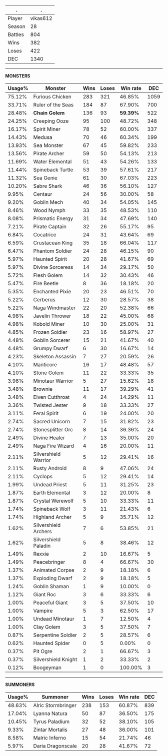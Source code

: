 .|.
|-|-
Player|vikas612
Season|28
Battles|804
Wins|382
Loses|422
DEC|1340

---
**MONSTERS**

Usage%|Monster|Wins|Loses|Win rate|DEC|
-|-|-|-|-|-|
75.12%|Furious Chicken|283|321|46.85%|1059|
33.71%|Ruler of the Seas|184|87|67.90%|700|
28.48%|**Chain Golem**|136|93|**59.39%**|522|
24.25%|Creeping Ooze|95|100|48.72%|348|
16.17%|Spirit Miner|78|52|60.00%|337|
14.43%|Medusa|70|46|60.34%|199|
13.93%|Sea Monster|67|45|59.82%|233|
13.56%|Pirate Archer|59|50|54.13%|213|
11.69%|Water Elemental|51|43|54.26%|133|
11.44%|Spineback Turtle|53|39|57.61%|217|
11.32%|Sea Genie|61|30|67.03%|223|
10.20%|Sabre Shark|46|36|56.10%|127|
9.95%|Centaur|24|56|30.00%|58|
9.20%|Goblin Mech|40|34|54.05%|145|
8.46%|Wood Nymph|33|35|48.53%|110|
8.08%|Prismatic Energy|31|34|47.69%|140|
7.21%|Pirate Captain|32|26|55.17%|95|
6.84%|Cocatrice|24|31|43.64%|69|
6.59%|Crustacean King|35|18|66.04%|117|
6.47%|Phantom Soldier|24|28|46.15%|90|
5.97%|Haunted Spirit|20|28|41.67%|69|
5.97%|Divine Sorceress|14|34|29.17%|50|
5.72%|Flesh Golem|14|32|30.43%|46|
5.47%|Fire Beetle|8|36|18.18%|20|
5.35%|Enchanted Pixie|20|23|46.51%|70|
5.22%|Cerberus|12|30|28.57%|38|
5.22%|Naga Windmaster|22|20|52.38%|66|
4.98%|Javelin Thrower|18|22|45.00%|68|
4.98%|Kobold Miner|10|30|25.00%|31|
4.85%|Frozen Soldier|23|16|58.97%|27|
4.48%|Goblin Sorcerer|15|21|41.67%|40|
4.48%|Grumpy Dwarf|6|30|16.67%|14|
4.23%|Skeleton Assassin|7|27|20.59%|26|
4.10%|Manticore|16|17|48.48%|57|
4.10%|Stone Golem|11|22|33.33%|35|
3.98%|Minotaur Warrior|5|27|15.62%|18|
3.48%|Brownie|11|17|39.29%|41|
3.48%|Elven Cutthroat|4|24|14.29%|11|
3.36%|Twisted Jester|9|18|33.33%|27|
3.11%|Feral Spirit|6|19|24.00%|20|
2.74%|Sacred Unicorn|7|15|31.82%|23|
2.74%|Stonesplitter Orc|8|14|36.36%|24|
2.49%|Divine Healer|7|13|35.00%|20|
2.49%|Naga Fire Wizard|4|16|20.00%|11|
2.11%|Silvershield Warrior|5|12|29.41%|16|
2.11%|Rusty Android|8|9|47.06%|24|
2.11%|Cyclops|5|12|29.41%|14|
1.99%|Undead Priest|5|11|31.25%|23|
1.87%|Earth Elemental|3|12|20.00%|8|
1.87%|Crystal Werewolf|5|10|33.33%|11|
1.74%|Spineback Wolf|3|11|21.43%|6|
1.74%|Highland Archer|5|9|35.71%|12|
1.62%|Silvershield Archers|7|6|53.85%|21|
1.62%|Silvershield Paladin|5|8|38.46%|12|
1.49%|Rexxie|2|10|16.67%|5|
1.49%|Peacebringer|8|4|66.67%|30|
1.37%|Animated Corpse|2|9|18.18%|6|
1.37%|Exploding Dwarf|2|9|18.18%|5|
1.24%|Goblin Shaman|1|9|10.00%|0|
1.12%|Giant Roc|3|6|33.33%|6|
1.00%|Peaceful Giant|3|5|37.50%|10|
1.00%|Vampire|5|3|62.50%|17|
1.00%|Undead Minotaur|1|7|12.50%|4|
1.00%|Clay Golem|3|5|37.50%|7|
0.87%|Serpentine Soldier|2|5|28.57%|6|
0.62%|Haunted Spider|0|5|0.00%|0|
0.37%|Pit Ogre|2|1|66.67%|3|
0.37%|Silvershield Knight|1|2|33.33%|2|
0.12%|Boogeyman|1|0|100.00%|3|

---
**SUMMONERS**

Usage%|Summoner|Wins|Loses|Win rate|DEC|
-|-|-|-|-|-|
48.63%|Alric Stormbringer|238|153|60.87%|839|
17.04%|Lyanna Natura|50|87|36.50%|175|
10.45%|Tyrus Paladium|32|52|38.10%|105|
9.33%|Zintar Mortalis|27|48|36.00%|101|
8.58%|Malric Inferno|15|54|21.74%|46|
5.97%|Daria Dragonscale|20|28|41.67%|72|
